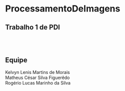 # ProcessamentoDeImagens

## Trabalho 1 de PDI
<br /> <br />
## Equipe
   Kelvyn Lenis Martins de Morais<br />
   Matheus César Silva Figuerêdo<br />
   Rogério Lucas Marinho da Silva<br />
